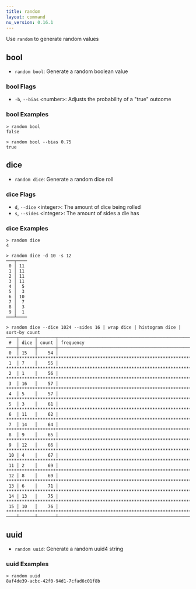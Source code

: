 ```yaml
---
title: random
layout: command
nu_version: 0.16.1
---
```


Use `random` to generate random values

## bool

* `random bool`: Generate a random boolean value

### bool Flags

* `-b`, `--bias` \<number>: Adjusts the probability of a "true" outcome

### bool Examples

```shell
> random bool
false
```

```shell
> random bool --bias 0.75
true
```

## dice

* `random dice`: Generate a random dice roll

### dice Flags

* `d`, `--dice` \<integer>: The amount of dice being rolled
* `s`, `--sides` \<integer>: The amount of sides a die has

### dice Examples

```shell
> random dice
4
```

```shell
> random dice -d 10 -s 12
───┬────
 0 │ 11
 1 │ 11
 2 │ 11
 3 │ 11
 4 │  5
 5 │  3
 6 │ 10
 7 │  7
 8 │  3
 9 │  1
───┴────
```

```shell
> random dice --dice 1024 --sides 16 | wrap dice | histogram dice | sort-by count
────┬──────┬───────┬──────────────────────────────────────────────────────────────────────────────────────────────────────
 #  │ dice │ count │ frequency
────┼──────┼───────┼──────────────────────────────────────────────────────────────────────────────────────────────────────
 0  │ 15   │    54 │ ***********************************************************************
 1  │ 7    │    55 │ ************************************************************************
 2  │ 1    │    56 │ *************************************************************************
 3  │ 16   │    57 │ ***************************************************************************
 4  │ 5    │    57 │ ***************************************************************************
 5  │ 3    │    61 │ ********************************************************************************
 6  │ 11   │    62 │ *********************************************************************************
 7  │ 14   │    64 │ ************************************************************************************
 8  │ 9    │    65 │ *************************************************************************************
 9  │ 12   │    66 │ **************************************************************************************
 10 │ 4    │    67 │ ****************************************************************************************
 11 │ 2    │    69 │ ******************************************************************************************
 12 │ 8    │    69 │ ******************************************************************************************
 13 │ 6    │    71 │ *********************************************************************************************
 14 │ 13   │    75 │ **************************************************************************************************
 15 │ 10   │    76 │ ****************************************************************************************************
────┴──────┴───────┴──────────────────────────────────────────────────────────────────────────────────────────────────────
```

## uuid

* `random uuid`: Generate a random uuid4 string

### uuid Examples

```shell
> random uuid
8af4de39-acbc-42f0-94d1-7cfad6c01f8b
```

